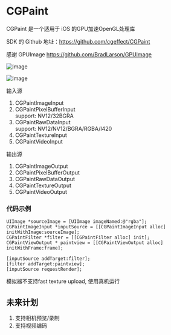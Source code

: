 # CGPaint
CGPaint 是一个适用于 iOS 的GPU加速OpenGL处理库<br>

SDK 的 Github 地址：https://github.com/cgeffect/CGPaint

感谢 GPUImage https://github.com/BradLarson/GPUImage

![image](https://user-images.githubusercontent.com/15692322/124691103-da010180-df0d-11eb-8e20-e6d9791ff708.png)

![image](https://user-images.githubusercontent.com/15692322/139862736-b8cb67b0-7b8f-4bb1-9f72-05d7b26d653d.gif)

输入源
1. CGPaintImageInput
2. CGPaintPixelBufferInput<br/>
    support: NV12/32BGRA
3. CGPaintRawDataInput<br/>
    support: NV12/NV12/BGRA/RGBA/I420
4. CGPaintTextureInput
5. CGPaintVideoInput

输出源
1. CGPaintImageOutput
2. CGPaintPixelBufferOutput
4. CGPaintRawDataOutput
5. CGPaintTextureOutput
6. CGPaintVideoOutput

### 代码示例
``` 
UIImage *sourceImage = [UIImage imageNamed:@"rgba"];
CGPaintImageInput *inputSource = [[CGPaintImageInput alloc] initWithImage:sourceImage];
CGPaintFilter *filter = [[CGPaintFilter alloc] init];
CGPaintViewOutput * paintview = [[CGPaintViewOutput alloc] initWithFrame:frame];

[inputSource addTarget:filter];
[filter addTarget:paintview];
[inputSource requestRender];
```

模拟器不支持fast texture upload, 使用真机运行

## 未来计划
1. 支持相机预览/录制
3. 支持视频编码

